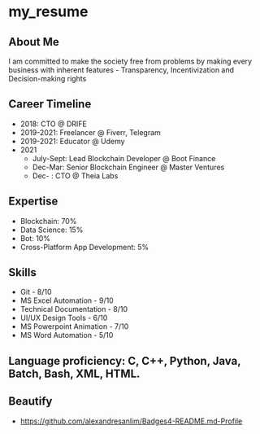 # my_resume

## About Me
I am committed to make the society free from problems by making every business with inherent features - Transparency, Incentivization and Decision-making rights

## Career Timeline
* 2018: CTO @ DRIFE
* 2019-2021: Freelancer @ Fiverr, Telegram
* 2019-2021: Educator @ Udemy
* 2021
    - July-Sept: Lead Blockchain Developer @ Boot Finance
    - Dec-Mar: Senior Blockchain Engineer @ Master Ventures
    - Dec- : CTO @ Theia Labs

## Expertise
* Blockchain: 70%
* Data Science: 15%
* Bot: 10%
* Cross-Platform App Development: 5%

## Skills
* Git - 8/10
* MS Excel Automation - 9/10
* Technical Documentation - 8/10
* UI/UX Design Tools - 6/10
* MS Powerpoint Animation - 7/10
* MS Word Automation - 5/10

## Language proficiency: C, C++, Python, Java, Batch, Bash, XML, HTML.

## Beautify
* https://github.com/alexandresanlim/Badges4-README.md-Profile
